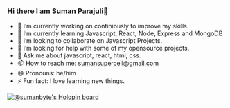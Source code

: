 ### Hi there I am Suman Parajuli👋


- 🔭 I’m currently working on continiously to improve my skills.
- 🌱 I’m currently learning Javascript, React, Node, Express and MongoDB
- 👯 I’m looking to collaborate on Javascript Projects.
- 🤔 I’m looking for help with some of my opensource projects.
- 💬 Ask me about javascript, react, html, css.
- 📫 How to reach me: sumansupercell@gmail.com
- 😄 Pronouns: he/him
- ⚡ Fun fact: I love learning new things.

[![@sumanbyte's Holopin board](https://holopin.io/api/user/board?user=sumanbyte)](https://holopin.io/@sumanbyte)
